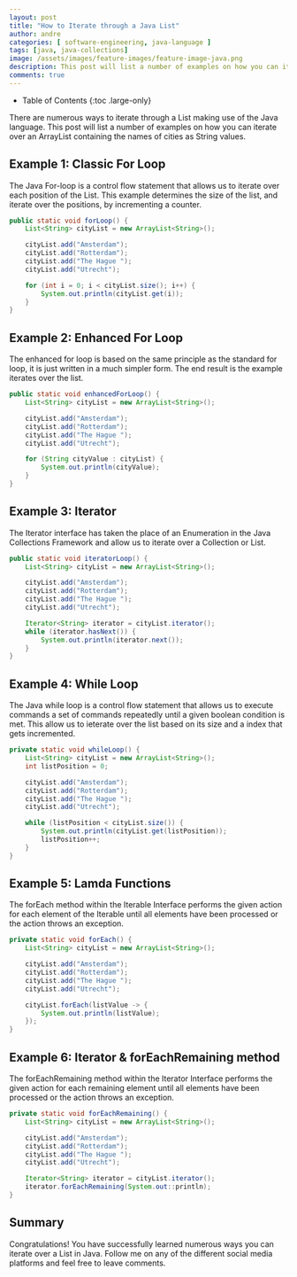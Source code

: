```yaml
---
layout: post
title: "How to Iterate through a Java List"
author: andre
categories: [ software-engineering, java-language ]
tags: [java, java-collections]
image: /assets/images/feature-images/feature-image-java.png
description: This post will list a number of examples on how you can iterate over an ArrayList containing the names of cities as String values. 
comments: true
---
```


- Table of Contents
{:toc .large-only}

There are numerous ways to iterate through a List making use of the Java language. This post will list a number of examples on how you can iterate over an ArrayList containing the names of cities as String values. 

## Example 1: Classic For Loop
The Java For-loop is a control flow statement that allows us to iterate over each position of the List. This example determines the size of the list, and iterate over the positions, by incrementing a counter.

```java
public static void forLoop() {
    List<String> cityList = new ArrayList<String>();

    cityList.add("Amsterdam");
    cityList.add("Rotterdam");
    cityList.add("The Hague ");
    cityList.add("Utrecht");

    for (int i = 0; i < cityList.size(); i++) {
        System.out.println(cityList.get(i));
    }
}
```

## Example 2: Enhanced For Loop
The enhanced for loop is based on the same principle as the standard for loop, it is just written in a much simpler form. The end result is the example iterates over the list.

```java
public static void enhancedForLoop() {
    List<String> cityList = new ArrayList<String>();

    cityList.add("Amsterdam");
    cityList.add("Rotterdam");
    cityList.add("The Hague ");
    cityList.add("Utrecht");

    for (String cityValue : cityList) {
        System.out.println(cityValue);
    }
}
```

## Example 3: Iterator
The Iterator interface has taken the place of an Enumeration in the Java Collections Framework and allow us to iterate over a Collection or List. 
```java
public static void iteratorLoop() {
    List<String> cityList = new ArrayList<String>();

    cityList.add("Amsterdam");
    cityList.add("Rotterdam");
    cityList.add("The Hague ");
    cityList.add("Utrecht");

    Iterator<String> iterator = cityList.iterator();
    while (iterator.hasNext()) {
        System.out.println(iterator.next());
    }
}
```

## Example 4: While Loop
The Java while loop is a control flow statement that allows us to execute commands a set of commands repeatedly until a given boolean condition is met. This allow us to ieterate over the list based on its size and a index that gets incremented.

```java    
private static void whileLoop() {
    List<String> cityList = new ArrayList<String>();
    int listPosition = 0;

    cityList.add("Amsterdam");
    cityList.add("Rotterdam");
    cityList.add("The Hague ");
    cityList.add("Utrecht");

    while (listPosition < cityList.size()) {
        System.out.println(cityList.get(listPosition));
        listPosition++;
    }
}
```

## Example 5: Lamda Functions
The forEach method within the Iterable Interface performs the given action for each element of the Iterable until all elements have been processed or the action throws an exception.
```java
private static void forEach() {
    List<String> cityList = new ArrayList<String>();

    cityList.add("Amsterdam");
    cityList.add("Rotterdam");
    cityList.add("The Hague ");
    cityList.add("Utrecht");

    cityList.forEach(listValue -> {
        System.out.println(listValue);
    });
}
```

## Example 6: Iterator & forEachRemaining method
The forEachRemaining method within the Iterator Interface performs the given action for each remaining element until all elements have been processed or the action throws an exception.
```java
private static void forEachRemaining() {
    List<String> cityList = new ArrayList<String>();

    cityList.add("Amsterdam");
    cityList.add("Rotterdam");
    cityList.add("The Hague ");
    cityList.add("Utrecht");

    Iterator<String> iterator = cityList.iterator();
    iterator.forEachRemaining(System.out::println);
}
```

## Summary
Congratulations! You have successfully learned numerous ways you can iterate over a List in Java. Follow me on any of the different social media platforms and feel free to leave comments.